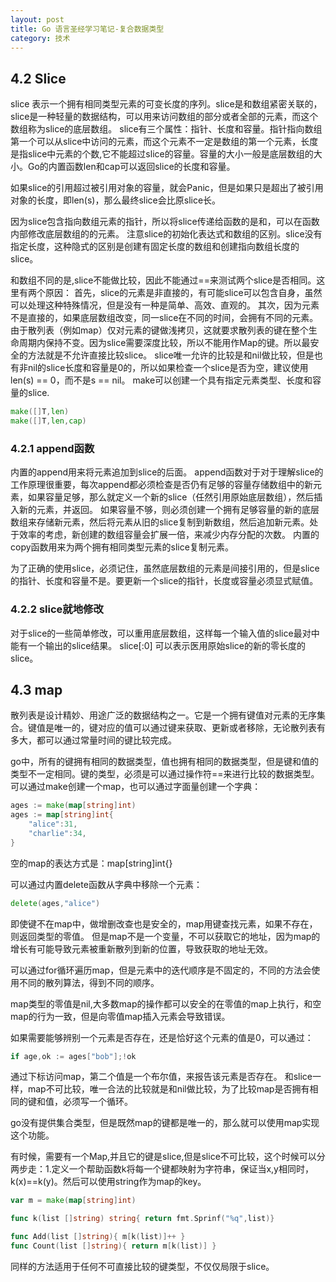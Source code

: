```yaml
---
layout: post
title: Go 语言圣经学习笔记-复合数据类型
category: 技术
---
```



## 4.2 Slice

slice 表示一个拥有相同类型元素的可变长度的序列。slice是和数组紧密关联的，slice是一种轻量的数据结构，可以用来访问数组的部分或者全部的元素，而这个数组称为slice的底层数组。
slice有三个属性：指针、长度和容量。指针指向数组第一个可以从slice中访问的元素，而这个元素不一定是数组的第一个元素，长度是指slice中元素的个数,它不能超过slice的容量。容量的大小一般是底层数组的大小。Go的内置函数len和cap可以返回slice的长度和容量。

如果slice的引用超过被引用对象的容量，就会Panic，但是如果只是超出了被引用对象的长度，即len(s)，那么最终slice会比原slice长。

因为slice包含指向数组元素的指针，所以将slice传递给函数的是和，可以在函数内部修改底层数组的的元素。
注意slice的初始化表达式和数组的区别。slice没有指定长度，这种隐式的区别是创建有固定长度的数组和创建指向数组长度的slice。

和数组不同的是,slice不能做比较，因此不能通过==来测试两个slice是否相同。这里有两个原因：
首先，slice的元素是非直接的，有可能slice可以包含自身，虽然可以处理这种特殊情况，但是没有一种是简单、高效、直观的。
其次，因为元素不是直接的，如果底层数组改变，同一slice在不同的时间，会拥有不同的元素。由于散列表（例如map）仅对元素的键做浅拷贝，这就要求散列表的键在整个生命周期内保持不变。因为slice需要深度比较，所以不能用作Map的键。所以最安全的方法就是不允许直接比较slice。
slice唯一允许的比较是和nil做比较，但是也有非nil的slice长度和容量是0的，所以如果检查一个slice是否为空，建议使用len(s) == 0，而不是s == nil。
make可以创建一个具有指定元素类型、长度和容量的slice.

```go
make([]T,len)
make([]T,len,cap)
```

### 4.2.1 append函数

内置的append用来将元素追加到slice的后面。
append函数对于对于理解slice的工作原理很重要，每次append都必须检查是否仍有足够的容量存储数组中的新元素，如果容量足够，那么就定义一个新的slice（任然引用原始底层数组），然后插入新的元素，并返回。
如果容量不够，则必须创建一个拥有足够容量的新的底层数组来存储新元素，然后将元素从旧的slice复制到新数组，然后追加新元素。处于效率的考虑，新创建的数组容量会扩展一倍，来减少内存分配的次数。
内置的copy函数用来为两个拥有相同类型元素的slice复制元素。

为了正确的使用slice，必须记住，虽然底层数组的元素是间接引用的，但是slice的指针、长度和容量不是。要更新一个slice的指针，长度或容量必须显式赋值。

### 4.2.2 slice就地修改

对于slice的一些简单修改，可以重用底层数组，这样每一个输入值的slice最对中能有一个输出的slice结果。
slice[:0] 可以表示医用原始slice的新的零长度的slice。

## 4.3 map

散列表是设计精妙、用途广泛的数据结构之一。它是一个拥有键值对元素的无序集合。键值是唯一的，键对应的值可以通过键来获取、更新或者移除，无论散列表有多大，都可以通过常量时间的键比较完成。

go中，所有的键拥有相同的数据类型，值也拥有相同的数据类型，但是键和值的类型不一定相同。键的类型，必须是可以通过操作符==来进行比较的数据类型。
可以通过make创建一个map，也可以通过字面量创建一个字典：
```go
ages := make(map[string]int)
ages := map[string]int{
    "alice":31,
    "charlie":34,
}
```
空的map的表达方式是：map[string]int{}

可以通过内置delete函数从字典中移除一个元素：

```go
delete(ages,"alice")
```

即使键不在map中，做增删改查也是安全的，map用键查找元素，如果不存在，则返回类型的零值。
但是map不是一个变量，不可以获取它的地址，因为map的增长有可能导致元素被重新散列到新的位置，导致获取的地址无效。

可以通过for循环遍历map，但是元素中的迭代顺序是不固定的，不同的方法会使用不同的散列算法，得到不同的顺序。

map类型的零值是nil,大多数map的操作都可以安全的在零值的map上执行，和空map的行为一致，但是向零值map插入元素会导致错误。

如果需要能够辨别一个元素是否存在，还是恰好这个元素的值是0，可以通过：

```go
if age,ok := ages["bob"];!ok
```

通过下标访问map，第二个值是一个布尔值，来报告该元素是否存在。
和slice一样，map不可比较，唯一合法的比较就是和nil做比较，为了比较map是否拥有相同的键和值，必须写一个循环。

go没有提供集合类型，但是既然map的键都是唯一的，那么就可以使用map实现这个功能。

有时候，需要有一个Map,并且它的键是slice,但是slice不可比较，这个时候可以分两步走：1.定义一个帮助函数k将每一个键都映射为字符串，保证当x,y相同时，k(x)==k(y)。然后可以使用string作为map的key。

```go
var m = make(map[string]int)

func k(list []string) string{ return fmt.Sprinf("%q",list)}

func Add(list []string){ m[k(list)]++ }
func Count(list []string){ return m[k(list)] }
```

同样的方法适用于任何不可直接比较的键类型，不仅仅局限于slice。


